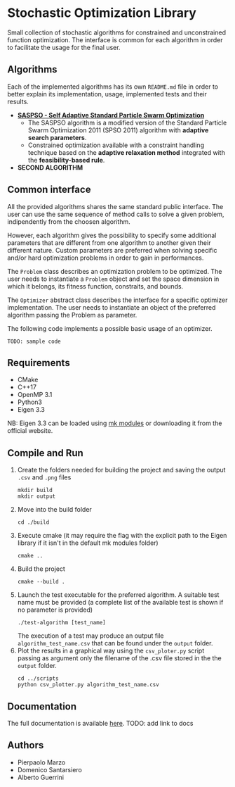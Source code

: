 # Stochastic Optimization Library
Small collection of stochastic algorithms for constrained and unconstrained function optimization. The interface is common for each algorithm in order to facilitate the usage for the final user.


## Algorithms
Each of the implemented algorithms has its own ```README.md``` file in order to better explain its implementation, usage, implemented tests and their results.
- [**SASPSO - Self Adaptive Standard Particle Swarm Optimization**](include/SASPSO/README.md)
  - The SASPSO algorithm is a modified version of the Standard Particle Swarm Optimization 2011 (SPSO 2011) algorithm with **adaptive search parameters**.
  - Constrained optimization available with a constraint handling technique based on the **adaptive relaxation method** integrated with the **feasibility-based rule**.
- **SECOND ALGORITHM**

## Common interface
All the provided algorithms shares the same standard public interface. The user can use the same sequence of method calls to solve a given problem, indipendently from the choosen algorithm.

However, each algorithm gives the possibility to specify some additional parameters that are different from one algorithm to another given their different nature.
Custom parameters are preferred when solving specific and/or hard optimization problems in order to gain in performances.

The ```Problem``` class describes an optimization problem to be optimized. The user needs to instantiate a ```Problem``` object and set the space dimension in which it belongs, its fitness function, constraits, and bounds.

The ```Optimizer``` abstract class describes the interface for a specific optimizer implementation. The user needs to instantiate an object of the preferred algorithm passing the Problem as parameter.

The following code implements a possible basic usage of an optimizer.
```
TODO: sample code
```

## Requirements
- CMake
- C++17
- OpenMP 3.1
- Python3
- Eigen 3.3

NB: Eigen 3.3 can be loaded using [mk modules](https://github.com/pcafrica/mk) or downloading it from the official website.

## Compile and Run
1. Create the folders needed for building the project and saving the output `.csv` and `.png` files
   ```
   mkdir build
   mkdir output
   ```
2. Move into the build folder
   ```
   cd ./build
   ```
3. Execute cmake (it may require the flag with the explicit path to the Eigen library if it isn't in the default mk modules folder)
   ```
   cmake ..
   ```
4. Build the project
   ```
   cmake --build .
   ```
5. Launch the test executable for the preferred algorithm. A suitable test name must be provided (a complete list of the available test is shown if no parameter is provided)
   ```
   ./test-algorithm [test_name]
   ```
   The execution of a test may produce an output file `algorithm_test_name.csv` that can be found under the `output` folder.
6. Plot the results in a graphical way using the `csv_ploter.py` script passing as argument only the filename of the .csv file stored in the the `output` folder.
   ```
   cd ../scripts
   python csv_plotter.py algorithm_test_name.csv
   ```

## Documentation
The full documentation is available [here](). TODO: add link to docs

## Authors
- Pierpaolo Marzo
- Domenico Santarsiero
- Alberto Guerrini
